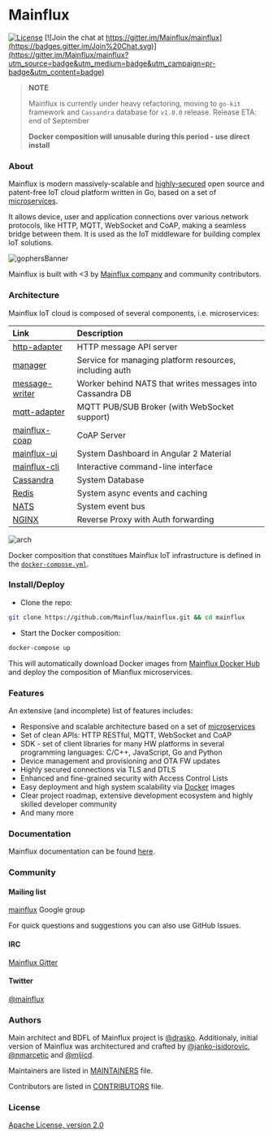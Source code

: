 # Mainflux

[![License](https://img.shields.io/badge/license-Apache%20v2.0-blue.svg)](LICENSE)
[![Join the chat at https://gitter.im/Mainflux/mainflux](https://badges.gitter.im/Join%20Chat.svg)](https://gitter.im/Mainflux/mainflux?utm_source=badge&utm_medium=badge&utm_campaign=pr-badge&utm_content=badge)

> **NOTE**
>
> Mainflux is currently under heavy refactoring, moving to `go-kit` framework and `Cassandra` database for `v1.0.0` release.
> Release ETA: end of September
>
> **Docker composition will unusable during this period - use direct install**

### About
Mainflux is modern massively-scalable and [highly-secured](#security) open source and patent-free IoT cloud platform written in Go, based on a set of [microservices](#architecture).

It allows device, user and application connections over various network protocols, like HTTP, MQTT, WebSocket and CoAP, making a seamless bridge between them. It is used as the IoT middleware for building complex IoT solutions.

![gophersBanner](https://github.com/mainflux/doc/blob/master/img/gopherBanner.jpg)

Mainflux is built with <3 by [Mainflux company](https://www.mainflux.com/) and community contributors.

### Architecture
Mainflux IoT cloud is composed of several components, i.e. microservices:

| Link          | Description           |
|:--------------|:----------------------|
| [http-adapter](https://github.com/mainflux/http-adapter) | HTTP message API server |
| [manager](https://github.com/mainflux/manager) | Service for managing platform resources, including auth |
| [message-writer](https://github.com/mainflux/message-writer) | Worker behind NATS that writes messages into Cassandra DB |
| [mqtt-adapter](https://github.com/mainflux/mqtt-adapter) | MQTT PUB/SUB Broker (with WebSocket support) |
| [mainflux-coap](https://github.com/mainflux/mainflux-coap) | CoAP Server |
| [mainflux-ui](https://github.com/mainflux/mainflux-ui)     | System Dashboard in Angular 2 Material |
| [mainflux-cli](https://github.com/mainflux/mainflux-cli)   | Interactive command-line interface |
| [Cassandra](https://github.com/apache/cassandra)           | System Database |
| [Redis](https://github.com/antirez/redis)                  | System async events and caching |
| [NATS](https://github.com/nats-io/gnatsd)                  | System event bus |
| [NGINX](https://github.com/nginx/nginx)                    | Reverse Proxy with Auth forwarding |

![arch](https://raw.githubusercontent.com/mainflux/doc/master/docs/images/architecture.png)

Docker composition that constitues Mainflux IoT infrastructure is defined in the [`docker-compose.yml`](https://github.com/Mainflux/mainflux/blob/master/docker-compose.yml).

### Install/Deploy
 
- Clone the repo:
```bash
git clone https://github.com/Mainflux/mainflux.git && cd mainflux
```

- Start the Docker composition:
```bash
docker-compose up
```

This will automatically download Docker images from [Mainflux Docker Hub](https://hub.docker.com/u/mainflux/) and deploy the composition of Mianflux microservices.

### Features
An extensive (and incomplete) list of features includes:
- Responsive and scalable architecture based on a set of [microservices](https://en.wikipedia.org/wiki/Microservices)
- Set of clean APIs: HTTP RESTful, MQTT, WebSocket and CoAP
- SDK - set of client libraries for many HW platforms in several programming languages: C/C++, JavaScript, Go and Python
- Device management and provisioning and OTA FW updates
- Highly secured connections via TLS and DTLS
- Enhanced and fine-grained security with Access Control Lists
- Easy deployment and high system scalability via [Docker](https://www.docker.com/) images
- Clear project roadmap, extensive development ecosystem and highly skilled developer community
- And many more

### Documentation
Mainflux documentation can be found [here](http://mainflux.io/).

### Community
#### Mailing list
[mainflux](https://groups.google.com/forum/#!forum/mainflux) Google group

For quick questions and suggestions you can also use GitHub Issues.

#### IRC
[Mainflux Gitter](https://gitter.im/Mainflux/mainflux?utm_source=badge&utm_medium=badge&utm_campaign=pr-badge&utm_content=badge)

#### Twitter
[@mainflux](https://twitter.com/mainflux)

### Authors
Main architect and BDFL of Mainflux project is [@drasko](https://github.com/drasko). Additionaly, initial version of Mainflux was architectured and crafted by [@janko-isidorovic](https://github.com/janko-isidorovic), [@nmarcetic](https://github.com/nmarcetic) and [@mijicd](https://github.com/mijicd).

Maintainers are listed in [MAINTAINERS](MAINTAINERS) file.

Contributors are listed in [CONTRIBUTORS](CONTRIBUTORS) file.

### License
[Apache License, version 2.0](LICENSE)
